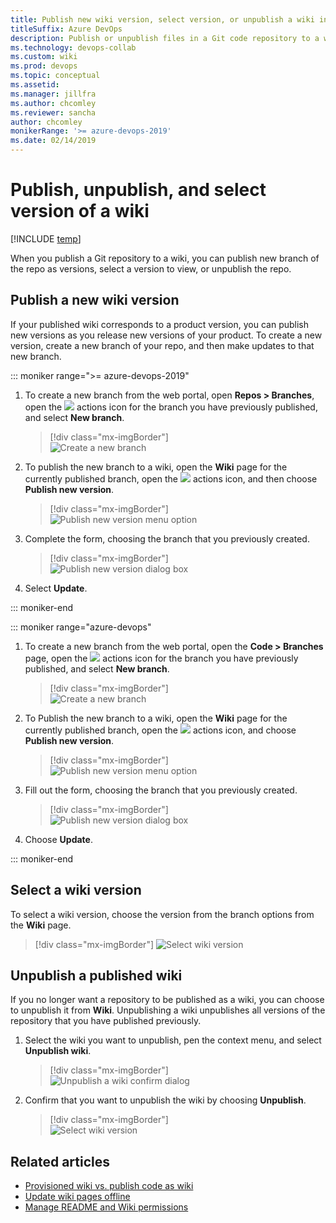 ```yaml
---
title: Publish new wiki version, select version, or unpublish a wiki in Azure DevOps
titleSuffix: Azure DevOps  
description: Publish or unpublish files in a Git code repository to a wiki in Azure DevOps 
ms.technology: devops-collab
ms.custom: wiki
ms.prod: devops
ms.topic: conceptual
ms.assetid:
ms.manager: jillfra
ms.author: chcomley
ms.reviewer: sancha
author: chcomley
monikerRange: '>= azure-devops-2019'
ms.date: 02/14/2019  
---
```


# Publish, unpublish, and select version of a wiki

[!INCLUDE [temp](../../_shared/version-azure-devops.md)]

When you publish a Git repository to a wiki, you can publish new branch of the repo as versions, select a version to view, or unpublish the repo.

## Publish a new wiki version

If your published wiki corresponds to a product version, you can publish new versions as you release new versions of your product. To create a new version, create a new branch of your repo, and then make updates to that new branch.

::: moniker range=">= azure-devops-2019"  

1. To create a new branch from the web portal, open **Repos > Branches**, open the ![ ](../../_img/icons/actions-icon.png) actions icon for the branch you have previously published, and select **New branch**.

	> [!div class="mx-imgBorder"]  
	> ![Create a new branch](_img/wiki/publish-wiki-create-branch-vert.png)

0. To publish the new branch to a wiki, open the **Wiki** page for the currently published branch, open the ![ ](../../_img/icons/actions-icon.png) actions icon, and then choose **Publish new version**.

	> [!div class="mx-imgBorder"]  
	> ![Publish new version menu option](_img/wiki/publish-new-version-option.png)

0. Complete the form, choosing the branch that you previously created.  

	> [!div class="mx-imgBorder"]  
	> ![Publish new version dialog box](_img/wiki/publish-new-version.png)

0. Select **Update**.

::: moniker-end

::: moniker range="azure-devops"  

1. To create a new branch from the web portal, open the **Code > Branches** page, open the ![ ](../../_img/icons/actions-icon.png) actions icon for the branch you have previously published, and select **New branch**.

	> [!div class="mx-imgBorder"]  
	> ![Create a new branch](_img/wiki/publish-wiki-create-branch.png)

2. To Publish the new branch to a wiki, open the **Wiki** page for the currently published branch, open the ![ ](../../_img/icons/actions-icon.png) actions icon, and choose **Publish new version**.

	> [!div class="mx-imgBorder"]  
	> ![Publish new version menu option](_img/wiki/publish-new-version-option.png)

3. Fill out the form, choosing the branch that you previously created.  

	> [!div class="mx-imgBorder"]  
	> ![Publish new version dialog box](_img/wiki/publish-new-version.png)

4. Choose **Update**.

::: moniker-end


## Select a wiki version

To select a wiki version, choose the version from the branch options from the **Wiki** page.

> [!div class="mx-imgBorder"]
> ![Select wiki version](_img/wiki/publish-wiki-select-version.png)

## Unpublish a published wiki

If you no longer want a repository to be published as a wiki, you can choose to unpublish it from **Wiki**. Unpublishing a wiki unpublishes all versions of the repository that you have published previously.

1. Select the wiki you want to unpublish, pen the context menu, and select **Unpublish wiki**.

	> [!div class="mx-imgBorder"]  
	> ![Unpublish a wiki confirm dialog](_img/wiki/unpublish-wiki-code-option.png)

2. Confirm that you want to unpublish the wiki by choosing **Unpublish**.  

	> [!div class="mx-imgBorder"]  
	> ![Select wiki version](_img/wiki/unpublish-wiki.png)

## Related articles

- [Provisioned wiki vs. publish code as wiki](provisioned-vs-published-wiki.md)
- [Update wiki pages offline](wiki-update-offline.md)
- [Manage README and Wiki permissions](manage-readme-wiki-permissions.md)
